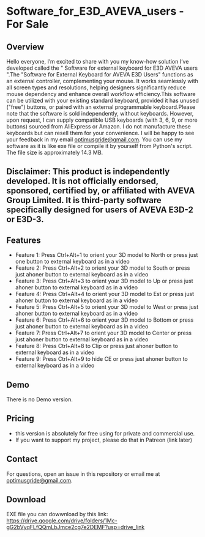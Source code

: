 # Software_for_E3D_AVEVA_users - For Sale

## Overview
Hello everyone, I’m excited to share with you my know-how solution I’ve developed called the " Software for external keyboard for E3D AVEVA users ".The "Software for External Keyboard for AVEVA E3D Users" functions as an external controller, complementing your mouse. It works seamlessly with all screen types and resolutions, helping designers significantly reduce mouse dependency and enhance overall workflow efficiency.This software can be utilized with your existing standard keyboard, provided it has unused ("free") buttons, or paired with an external programmable keyboard.Please note that the software is sold independently, without keyboards. However, upon request, I can supply compatible USB keyboards (with 3, 6, 9, or more buttons) sourced from AliExpress or Amazon. I do not manufacture these keyboards but can resell them for your convenience. I will be happy to see your feedback in my email optimusgride@gmail.com. You can use my software as it is like exe file or compile it by yourself from Python's script. The file size is approximately 14.3 MB.
## Disclaimer: This product is independently developed. It is not officially endorsed, sponsored, certified by, or affiliated with AVEVA Group Limited. It is third-party software specifically designed for users of AVEVA E3D-2 or E3D-3.

## Features
- Feature 1: Press Ctrl+Alt+1 to orient your 3D model to North or press just one button to external keyboard as in a video
- Feature 2: Press Ctrl+Alt+2 to orient your 3D model to South or press just ahoner button to external keyboard as in a video
- Feature 3: Press Ctrl+Alt+3 to orient your 3D model to Up or press just ahoner button to external keyboard as in a video
- Feature 4: Press Ctrl+Alt+4 to orient your 3D model to Est or press just ahoner button to external keyboard as in a video
- Feature 5: Press Ctrl+Alt+5 to orient your 3D model to West or press just ahoner button to external keyboard as in a video
- Feature 6: Press Ctrl+Alt+6 to orient your 3D model to Bottom or press just ahoner button to external keyboard as in a video
- Feature 7: Press Ctrl+Alt+7 to orient your 3D model to Center or press just ahoner button to external keyboard as in a video
- Feature 8: Press Ctrl+Alt+8 to Clip or press just ahoner button to external keyboard as in a video
- Feature 9: Press Ctrl+Alt+9 to hide CE or press just ahoner button to external keyboard as in a video

## Demo
There is no Demo version.

## Pricing
- this version is absolutely for free using for private and commercial use. 
- If you want to support my project, please do that in Patreon (link later)

## Contact
For questions, open an issue in this repository or email me at optimusgride@gmail.com.

## Download

EXE file you can dowwnload by this link: https://drive.google.com/drive/folders/1Mc-gG2bVyqFLfQQmLbJmce2cg7e2DEMF?usp=drive_link
